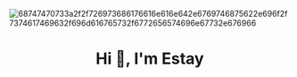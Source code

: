 
![68747470733a2f2f726973686176616e616e642e6769746875622e696f2f7374617469632f696d616765732f6772656574696e67732e676966](https://user-images.githubusercontent.com/44582949/97300632-ed3cd700-1880-11eb-9670-766d86aa6de0.gif)



<h1 align="center">Hi 👋, I'm Estay</h1>

